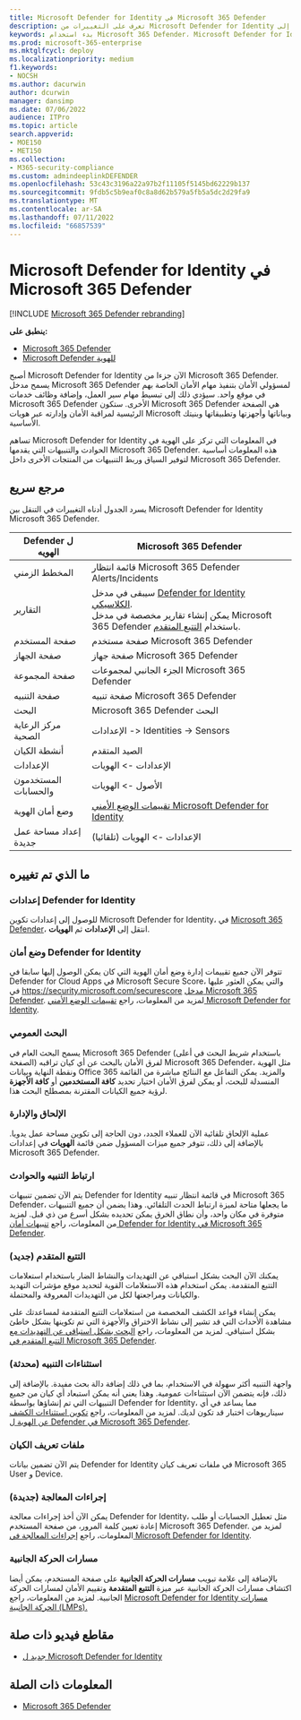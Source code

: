 ```yaml
---
title: Microsoft Defender for Identity في Microsoft 365 Defender
description: تعرف على التغييرات من Microsoft Defender for Identity إلى Microsoft 365 Defender
keywords: بدء استخدام Microsoft 365 Defender، Microsoft Defender for Identity، NDI
ms.prod: microsoft-365-enterprise
ms.mktglfcycl: deploy
ms.localizationpriority: medium
f1.keywords:
- NOCSH
ms.author: dacurwin
author: dcurwin
manager: dansimp
ms.date: 07/06/2022
audience: ITPro
ms.topic: article
search.appverid:
- MOE150
- MET150
ms.collection:
- M365-security-compliance
ms.custom: admindeeplinkDEFENDER
ms.openlocfilehash: 53c43c3196a22a97b2f11105f5145bd62229b137
ms.sourcegitcommit: 9fdb5c5b9eaf0c8a8d62b579a5fb5a5dc2d29fa9
ms.translationtype: MT
ms.contentlocale: ar-SA
ms.lasthandoff: 07/11/2022
ms.locfileid: "66857539"
---
```

# <a name="microsoft-defender-for-identity-in-microsoft-365-defender"></a>Microsoft Defender for Identity في Microsoft 365 Defender

[!INCLUDE [Microsoft 365 Defender rebranding](../includes/microsoft-defender.md)]

**ينطبق على:**

- [Microsoft 365 Defender](microsoft-365-defender.md)
- [Microsoft Defender للهوية](/defender-for-identity/)

أصبح Microsoft Defender for Identity الآن جزءا من Microsoft 365 Defender. يسمح مدخل Microsoft 365 Defender لمسؤولي الأمان بتنفيذ مهام الأمان الخاصة بهم في موقع واحد. سيؤدي ذلك إلى تبسيط مهام سير العمل، وإضافة وظائف خدمات Microsoft 365 Defender الأخرى. ستكون Microsoft 365 Defender هي الصفحة الرئيسية لمراقبة الأمان وإدارته عبر هويات Microsoft وبياناتها وأجهزتها وتطبيقاتها وبنيتك الأساسية.

تساهم Microsoft Defender for Identity في المعلومات التي تركز على الهوية في الحوادث والتنبيهات التي يقدمها Microsoft 365 Defender. هذه المعلومات أساسية لتوفير السياق وربط التنبيهات من المنتجات الأخرى داخل Microsoft 365 Defender.

## <a name="quick-reference"></a>مرجع سريع

يسرد الجدول أدناه التغييرات في التنقل بين Microsoft Defender for Identity Microsoft 365 Defender.

| **Defender ل** الهويه  | **Microsoft 365 Defender**                                   |
| -------------------------- | ------------------------------------------------------------ |
| المخطط الزمني                   | قائمة انتظار Microsoft 365 Defender Alerts/Incidents                |
| التقارير                    | سيبقى في مدخل [Defender for Identity الكلاسيكي](/defender-for-identity/classic-workspace-portal). <br> يمكن إنشاء تقارير مخصصة في مدخل Microsoft 365 Defender باستخدام [التتبع المتقدم](#advanced-hunting-new).               |
| صفحة المستخدم                  | صفحة مستخدم Microsoft 365 Defender                             |
| صفحة الجهاز                | صفحة جهاز Microsoft 365 Defender                           |
| صفحة المجموعة                 | الجزء الجانبي لمجموعات Microsoft 365 Defender                      |
| صفحة التنبيه                 | صفحة تنبيه Microsoft 365 Defender                            |
| البحث                     | Microsoft 365 Defender البحث                                |
| مركز الرعاية الصحية              | الإعدادات -> Identities -> Sensors                            |
| أنشطة الكيان          | الصيد المتقدم                                             |
| الإعدادات                   | الإعدادات -> الهويات                                       |
| المستخدمون والحسابات         | الأصول -> الهويات                                         |
| وضع أمان الهوية  | [تقييمات الوضع الأمني Microsoft Defender for Identity](/defender-for-identity/security-assessment) |
| إعداد مساحة عمل جديدة | الإعدادات -> الهويات (تلقائيا)                       |

## <a name="whats-changed"></a>ما الذي تم تغييره

### <a name="defender-for-identity-settings"></a>إعدادات Defender for Identity

للوصول إلى إعدادات تكوين Microsoft Defender for Identity، في [Microsoft 365 Defender](https://security.microsoft.com)، انتقل إلى **الإعدادات** ثم **الهويات**.

### <a name="defender-for-identity-security-posture"></a>وضع أمان Defender for Identity

تتوفر الآن جميع تقييمات إدارة وضع أمان الهوية التي كان يمكن الوصول إليها سابقا في Defender for Cloud Apps في Microsoft Secure Score، والتي يمكن العثور عليها في <https://security.microsoft.com/securescore> [مدخل Microsoft 365 Defender](https://security.microsoft.com). لمزيد من المعلومات، راجع [تقييمات الوضع الأمني Microsoft Defender for Identity](/defender-for-identity/security-assessment).

### <a name="global-search"></a>البحث العمومي

يسمح البحث العام في Microsoft 365 Defender (باستخدام شريط البحث في أعلى الصفحة) لفرق الأمان بالبحث عن أي كيان تراقبه Microsoft 365 Defender، مثل الهوية ونقطة النهاية وبيانات Office 365 والمزيد. يمكن التفاعل مع النتائج مباشرة من القائمة المنسدلة للبحث، أو يمكن لفرق الأمان اختيار تحديد **كافة المستخدمين** أو **كافة الأجهزة**  لرؤية جميع الكيانات المقترنة بمصطلح البحث هذا.

### <a name="onboarding-and-administration"></a>الإلحاق والإدارة

عملية الإلحاق تلقائية الآن للعملاء الجدد، دون الحاجة إلى تكوين مساحة عمل يدويا. بالإضافة إلى ذلك، تتوفر جميع ميزات المسؤول ضمن قائمة **الهويات** في إعدادات Microsoft 365 Defender.

### <a name="alerting-and-incident-correlation"></a>ارتباط التنبيه والحوادث

يتم الآن تضمين تنبيهات Defender for Identity في قائمة انتظار تنبيه Microsoft 365 Defender، ما يجعلها متاحة لميزة ارتباط الحدث التلقائي. وهذا يضمن أن جميع التنبيهات متوفرة في مكان واحد، وأن نطاق الخرق يمكن تحديده بشكل أسرع من ذي قبل. لمزيد من المعلومات، راجع [تنبيهات أمان Defender for Identity في Microsoft 365 Defender](/defender-for-identity/manage-security-alerts).

### <a name="advanced-hunting-new"></a>التتبع المتقدم (جديد)

يمكنك الآن البحث بشكل استباقي عن التهديدات والنشاط الضار باستخدام استعلامات التتبع المتقدمة. يمكن استخدام هذه الاستعلامات القوية لتحديد موقع مؤشرات التهديد والكيانات ومراجعتها لكل من التهديدات المعروفة والمحتملة.

يمكن إنشاء قواعد الكشف المخصصة من استعلامات التتبع المتقدمة لمساعدتك على مشاهدة الأحداث التي قد تشير إلى نشاط الاختراق والأجهزة التي تم تكوينها بشكل خاطئ بشكل استباقي. لمزيد من المعلومات، راجع [البحث بشكل استباقي عن التهديدات مع التتبع المتقدم في Microsoft 365 Defender](advanced-hunting-overview.md).

### <a name="alert-exclusions-updated"></a>استثناءات التنبيه (محدثة)

واجهة التنبيه أكثر سهولة في الاستخدام، بما في ذلك إضافة دالة بحث مفيدة. بالإضافة إلى ذلك، فإنه يتضمن الآن استثناءات عمومية. وهذا يعني أنه يمكن استبعاد أي كيان من جميع التنبيهات التي تم إنشاؤها بواسطة Defender for Identity، مما يساعد في أي سيناريوهات اختبار قد تكون لديك. لمزيد من المعلومات، راجع [تكوين استثناءات الكشف عن الهوية ل Defender في Microsoft 365 Defender](/defender-for-identity/exclusions).

### <a name="entity-profiles"></a>ملفات تعريف الكيان

يتم الآن تضمين بيانات Defender for Identity في ملفات تعريف كيان Microsoft 365 User و Device.

### <a name="remediation-actions-new"></a>إجراءات المعالجة (جديدة)

يمكن الآن أخذ إجراءات معالجة Defender for Identity، مثل تعطيل الحسابات أو طلب إعادة تعيين كلمة المرور، من صفحة المستخدم Microsoft 365 Defender. لمزيد من المعلومات، راجع [إجراءات المعالجة في Microsoft Defender for Identity](/defender-for-identity/remediation-actions).

### <a name="lateral-movement-paths"></a>مسارات الحركة الجانبية

بالإضافة إلى علامة تبويب **مسارات الحركة الجانبية** على صفحة المستخدم، يمكن أيضا اكتشاف مسارات الحركة الجانبية عبر ميزة **التتبع المتقدمة** وتقييم الأمان لمسارات الحركة الجانبية. لمزيد من المعلومات، راجع [Microsoft Defender for Identity مسارات الحركة الجانبية (LMPs).](/defender-for-identity/understand-lateral-movement-paths)

## <a name="related-videos"></a>مقاطع فيديو ذات صلة

- [جديد ل Microsoft Defender for Identity](https://www.microsoft.com/videoplayer/embed/RE4HcEU)

## <a name="related-information"></a>المعلومات ذات الصلة

- [Microsoft 365 Defender](microsoft-365-defender.md)
